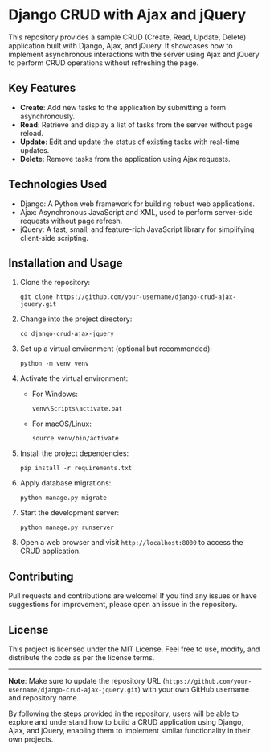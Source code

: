 # Django CRUD with Ajax and jQuery

This repository provides a sample CRUD (Create, Read, Update, Delete) application built with Django, Ajax, and jQuery. It showcases how to implement asynchronous interactions with the server using Ajax and jQuery to perform CRUD operations without refreshing the page.

## Key Features

- **Create**: Add new tasks to the application by submitting a form asynchronously.
- **Read**: Retrieve and display a list of tasks from the server without page reload.
- **Update**: Edit and update the status of existing tasks with real-time updates.
- **Delete**: Remove tasks from the application using Ajax requests.

## Technologies Used

- Django: A Python web framework for building robust web applications.
- Ajax: Asynchronous JavaScript and XML, used to perform server-side requests without page refresh.
- jQuery: A fast, small, and feature-rich JavaScript library for simplifying client-side scripting.

## Installation and Usage

1. Clone the repository:

   ```shell
   git clone https://github.com/your-username/django-crud-ajax-jquery.git
   ```

2. Change into the project directory:

   ```shell
   cd django-crud-ajax-jquery
   ```

3. Set up a virtual environment (optional but recommended):

   ```shell
   python -m venv venv
   ```

4. Activate the virtual environment:

   - For Windows:

     ```shell
     venv\Scripts\activate.bat
     ```

   - For macOS/Linux:

     ```shell
     source venv/bin/activate
     ```

5. Install the project dependencies:

   ```shell
   pip install -r requirements.txt
   ```

6. Apply database migrations:

   ```shell
   python manage.py migrate
   ```

7. Start the development server:

   ```shell
   python manage.py runserver
   ```

8. Open a web browser and visit `http://localhost:8000` to access the CRUD application.

## Contributing

Pull requests and contributions are welcome! If you find any issues or have suggestions for improvement, please open an issue in the repository.

## License

This project is licensed under the MIT License. Feel free to use, modify, and distribute the code as per the license terms.

---

**Note**: Make sure to update the repository URL (`https://github.com/your-username/django-crud-ajax-jquery.git`) with your own GitHub username and repository name.

By following the steps provided in the repository, users will be able to explore and understand how to build a CRUD application using Django, Ajax, and jQuery, enabling them to implement similar functionality in their own projects.
